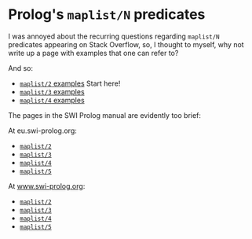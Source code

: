 # Prolog's `maplist/N` predicates

I was annoyed about the recurring questions regarding `maplist/N` predicates
appearing on Stack Overflow, so, I thought to myself, why not write up a page with examples that one can refer to?

And so:

- [`maplist/2` examples](maplist_2_examples.md) Start here!
- [`maplist/3` examples](maplist_3_examples.md)
- [`maplist/4` examples](maplist_4_examples.md)

The pages in the SWI Prolog manual are evidently too brief:

At eu.swi-prolog.org:

- [`maplist/2`](https://eu.swi-prolog.org/pldoc/doc_for?object=maplist/2)
- [`maplist/3`](https://eu.swi-prolog.org/pldoc/doc_for?object=maplist/3)
- [`maplist/4`](https://eu.swi-prolog.org/pldoc/doc_for?object=maplist/4)
- [`maplist/5`](https://eu.swi-prolog.org/pldoc/doc_for?object=maplist/5)

At www.swi-prolog.org:

- [`maplist/2`](https://www.swi-prolog.org/pldoc/doc_for?object=maplist/2)
- [`maplist/3`](https://www.swi-prolog.org/pldoc/doc_for?object=maplist/3)
- [`maplist/4`](https://www.swi-prolog.org/pldoc/doc_for?object=maplist/4)
- [`maplist/5`](https://www.swi-prolog.org/pldoc/doc_for?object=maplist/5)


